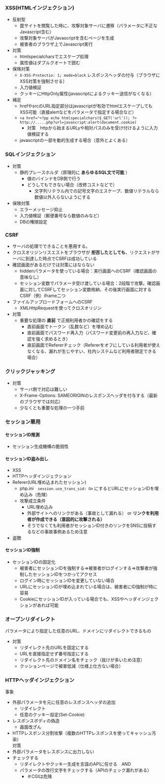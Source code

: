 ### XSS(HTMLインジェクション)
* 反射型
  * 罠サイトを閲覧した時に、攻撃対象サーバに遷移（パラメータに不正なJavascript含む）
  * 攻撃対象サーバがJavascriptを含むページを生成
  * 被害者のブラウザ上でJavascript実行
* 対策
  * htmlspecialcharsでエスケープ処理
  * 属性値はダブルクオートで囲む
* 保険対策
  * `X-XSS-Protectio: 1; mode=block` レスポンスヘッダの付与（ブラウザにXSS対策を強制させる）
  * 入力値検証
  * クッキーにHttpOnly属性(javascriptによるクッキー送信がなくなる）    
* 補足
  * hrefやsrcのURL指定部分はjavascriptが有効でhtmlエスケープしてもXSS可能（直接alertなどをパラメータで指定する場合など）
  * `<a href="<?pp echo htmlspecialchars($_GET('url')); ?>`  `http://.....php?url=javascript:alert(document.cookie)`
    * 対策　httpから始まるURLyや相対パスのみを受け付けるように入力値検証する
  * javascriptの一部を動的生成する場合（意外とよくある）    

### SQLインジェクション
* 対策
  * 静的プレースホルダ（原理的に __あらゆるSQL文で可能__ ）
    * 値のバインドをDB側で行う
    * どうしてもできない場合（改修コストなどで）
      *  文字列リテラル内での記号文字のエスケープ、数値リテラルなら数値以外入らないようにする
* 保険対策
  * エラーメッセージ抑止
  * 入力値検証（郵便番号なら数値のみなど）
  * DBの権限設定     

### CSRF
* サーバの処理でできることを悪用する。
* クロスオリジンリスエストをブラウザが __拒否したとしても__、リクエストがサーバに到達した時点でCSRFは成功している
* 確認画面があるだけでは対策にはならない
  * hiddenパラメータを使っている場合：実行画面へのCSRF（確認画面の意味なし）
  * セッション変数でパラメータ受け渡している場合：2段階で攻撃。確認画面に対してCSRFしてセッション変数格納、その後実行画面に対するCSRF（例）iframe二つ  
* ファイルアップロードフォームへのCSRF
  * XMLHttpRequestを使ってクロスオリジン
* 対策
  * 重要な処理の __直前__ で正規利用者かの確認をする
    * 直前画面でトークン（乱数など）を埋め込む
    * 直前画面でパスワード再入力（パスワード変更前の再入力など、確認を強く求めるとき）
    * 直前画面でRefererチェック（Refererをオフにしている利用者が使えなくなる、漏れが生じやすい、社内システムなど利用者限定できる場合）   
### クリックジャッキング
* 対策
  * サーバ側で対応は難しい 
  * X-Frame-Options: SAMEORIGINのレスポンスヘッダを付与する（最新のブラウザでは対応）
  * 少なくとも重要な処理の一つ手前 

### セッション悪用
#### セッションID推測
* セッション生成機構の脆弱性
#### セッションID盗み出し
* XSS
* HTTPヘッダインジェクション
* Referer(URL埋め込まれたセッション)
  * php.ini　`session.use_trans_sid: On` にするとURLにセッションIDを埋め込み（危険）
  * 攻撃成立条件
    * URL埋め込み
    * 外部サイトへのリンクがある（事故として漏れる） or __リンクを利用者が作成できる（意図的に攻撃される）__ 
    * そうでなくても利用者がセッションID付きのリンクをSNSに投稿するなどの事故事例あるため注意  
* 盗聴
#### セッションID強制
* セッションIDの固定化
  * 被害者にセッションIDを強制する⇒被害者がログインする⇒攻撃者が強制したセッションIDをつかってアクセス 
  * ログイン時にセッションIDを変更していない場合 
  * URLにセッションIDが埋め込まれている場合は、被害者にID強制が特に容易
  * CookieにセッションIDが入っている場合でも、XSSやヘッダインジェクションがあれば可能

### オープンリダイレクト
パラメータにより指定した任意のURL、ドメインにリダイレクトできるもの
* 対策
  * リダイレクト先のURLを固定にする
  * URLを直接指定せず番号指定にする
  * リダイレクト先のドメイン名をチェック（抜けが多いため注意）
  * クッションページで被害低減（仕様上仕方ない場合）
### HTTPヘッダインジェクション
事象
* 外部パラメータを元に任意のレスポンスヘッダの追加
  * リダイレクト
  * 任意のクッキー設定(Set-Cookie) 
* レスポンスボディの偽造
  * 画面改ざん
*  HTTPレスポンス分割攻撃（複数のHTTPレスポンスを使ってキャッシュ汚染）  
対策
* 外部パラメータをレスポンスに出力しない
* チェックする  
  * リダイレクトやクッキー生成を言語のAPIに任せる　AND
  * パラメータの改行文字をチェックする（APIのチェック漏れがある）
    * ＃CGIは危険  


